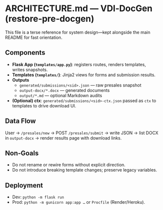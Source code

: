 # ARCHITECTURE.md — VDI‑DocGen (restore‑pre‑docgen)

This file is a terse reference for system design—kept alongside the main README for fast orientation.

## Components
- **Flask App (`templates/app.py`)**: registers routes, renders templates, writes snapshots.
- **Templates (`templates/`)**: Jinja2 views for forms and submission results.
- **Outputs**
  - `generated/submissions/<sid>.json` — raw presales snapshot
  - `output-docx/*.docx` — generated documents
  - `output/*.md` — optional Markdown audits
- **(Optional) ctx**: `generated/submissions/<sid>-ctx.json` passed as `ctx` to templates to drive download UI.

## Data Flow
User → `/presales/new` → POST `/presales/submit` → write JSON → list DOCX in `output-docx` → render results page with download links.

## Non‑Goals
- Do not rename or rewire forms without explicit direction.
- Do not introduce breaking template changes; preserve legacy variables.

## Deployment
- Dev: `python -m flask run`
- Prod: `python -m gunicorn app:app …` or `Procfile` (Render/Heroku).
